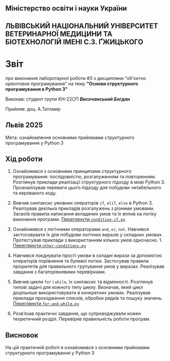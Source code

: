 ## Міністерство освіти і науки України

## ЛЬВІВСЬКИЙ НАЦІОНАЛЬНИЙ УНІВЕРСИТЕТ ВЕТЕРИНАРНОЇ МЕДИЦИНИ ТА БІОТЕХНОЛОГІЙ ІМЕНІ С.З. ҐЖИЦЬКОГО

# Звіт
про виконання лаборотарної роботи #3 з дисциплини "об'єктно орієнтовне програмування" на тему **"Основи структурного програмування в Python 3"**

Виконав: студент групи КН-22СП ***Височанський Богдан***

Прийняв: доц. А.Татомир

## Львів 2025

Мета: ознайомлення основними прийомами структурного програмування у Python 3

## Хід роботи

1. Ознайомився з основними принципами структурного програмування: послідовністю, розгалуженням та повторенням. 
   Розглянув приклади реалізації структурного підходу в мові Python 3. Проаналізував переваги цього підходу для побудови читабельного та керованого коду.

2. Вивчив синтаксис умовних операторів `if`, `elif`, `else` в Python 3. 
   Реалізував декілька прикладів розгалужень з різними умовами. Засвоїв правила написання вкладених умов та їх вплив на логіку виконання програми.
   [Переглянути `condition-if.py`](./condition-if.py)

3. Ознайомився з логічними операторами `and`, `or`, `not`. Навчився застосовувати їх для побудови логічних виразів у складних умовах. 
   Протестував приклади з використанням кількох умов одночасно. 1. [Переглянути `other-conditions.py`](./other-conditions.py) 

4. Навчився поєднувати прості умови в складні вирази за допомогою операторів порівняння та булевої логіки. 
   Застосував правила пріоритетів для правильного групування умов у виразах. Реалізував завдання з багаторівневими перевірками.

5. Вивчив цикли `for` і `while`, їх синтаксис та відмінності. Розглянув типові задачі для кожного типу циклу. 
   Визначав, який цикл доцільніше використовувати в конкретних умовах. Реалізував приклади проходження списків, обробки рядків та пошуку значень.
   [Переглянути `for-and-while.py`](./for-and-while.py)

6. Розв’язав практичні завдання, що супроводжували кожен теоретичний розділ. Перевірив правильність роботи програм. 


## Висновок
На цій практичній роботі я ознайомився з основними прийомами структурного програмування у Python 3